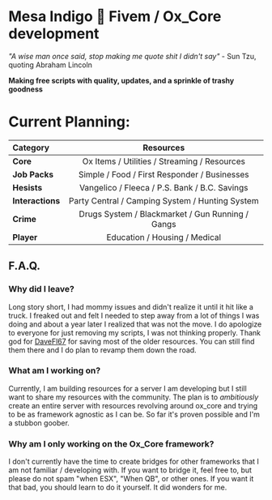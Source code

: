 # Mesa Indigo 🦝 Fivem / Ox_Core development
*"A wise man once said, stop making me quote shit I didn't say"* - Sun Tzu, quoting Abraham Lincoln

**Making free scripts with quality, updates, and a sprinkle of trashy goodness**

# Current Planning:
| Category                       | Resources |
| :---                           |     :---:      |
| **Core**                       | Ox Items / Utilities / Streaming / Resources |
| **Job Packs**                  | Simple / Food / First Responder / Businesses |
| **Hesists**                    | Vangelico / Fleeca / P.S. Bank / B.C. Savings |
| **Interactions**               | Party Central / Camping System / Hunting System |
| **Crime**                      | Drugs System / Blackmarket / Gun Running / Gangs |
| **Player**                     | Education / Housing / Medical |

## F.A.Q.
### Why did I leave?
Long story short, I had mommy issues and didn't realize it until it hit like a truck. I freaked out and felt I needed to step away from a lot of things I was doing and about a year later I realized that was not the move. I do apologize to everyone for just removing my scripts, I was not thinking properly. Thank god for [DaveFl67](https://github.com/davefl67) for saving most of the older resources. You can still find them there and I do plan to revamp them down the road.
### What am I working on?
Currently, I am building resources for a server I am developing but I still want to share my resources with the community. The plan is to *ambitiously* create an entire server with resources revolving around ox_core and trying to be as framework agnostic as I can be. So far it's proven possible and I'm a stubbon goober.
### Why am I only working on the Ox_Core framework?
I don't currently have the time to create bridges for other frameworks that I am not familiar / developing with. If you want to bridge it, feel free to, but please do not spam "when ESX", "When QB", or other ones. If you want it that bad, you should learn to do it yourself. It did wonders for me.
